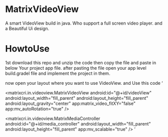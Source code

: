 # MatrixVideoView
A smart VideoView build in java. Who support a full screen video player.
and a Beautiful Ui design.

# HowtoUse

1st download this repo and unzip the code then copy the file and paste in below Your project app file.
after pasting the file open your app level build.gradel file and implement the project in them.

now open your layout where you want to use VideoView. and Use this code
‘<LinearLayout
android:id="@+id/video_layout_linear"
android:layout_width="match_parent"
android:layout_height="wrap_content" >

<FrameLayout
android:id="@+id/video_layout"
android:layout_width="fill_parent"
android:layout_height="0dp"
android:layout_weight="2"
android:background="@android:color/black" >

<matrixcri.in.videoview.MatrixVideoView
android:id="@+id/videoView"
android:layout_width="fill_parent"
android:layout_height="fill_parent"
android:layout_gravity="center"
app:matrix_video_fitXY="false"
app:mv_autoRotation="true" />

<matrixcri.in.videoview.MatrixMediaController
android:id="@+id/media_controller"
android:layout_width="fill_parent"
android:layout_height="fill_parent"
app:mv_scalable="true" />
</FrameLayout>
</LinearLayout>’
